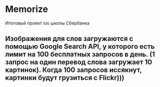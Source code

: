 # Memorize
Итоговый проект ios школы Сбербанка

## Изображения для слов загружаются с помощью Google Search API, у которого есть лимит на 100 бесплатных запросов в день. (1 запрос на один перевод слова загружает 10 картинок). Когда 100 запросов иссякнут, картинки будут грузиться с Flickr)))

